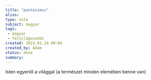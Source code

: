 ```yaml
---
title: "panteizmus"
alias: 
type: note
subject: magyar
tags:
 - magyar
 - felvilágosodás
created: 2023.01.24 09:04
created_by: Ádám
status: done 
summary: 
---
```

Isten egyenlő a világgal (a természet minden elemében benne van)